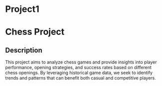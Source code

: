# Project1
# Chess Project

## Description
This project aims to analyze chess games and provide insights 
into player performance, opening strategies, 
and success rates based on different chess openings. 
By leveraging historical game data, we seek to identify trends 
and patterns that can benefit both casual and competitive players.
